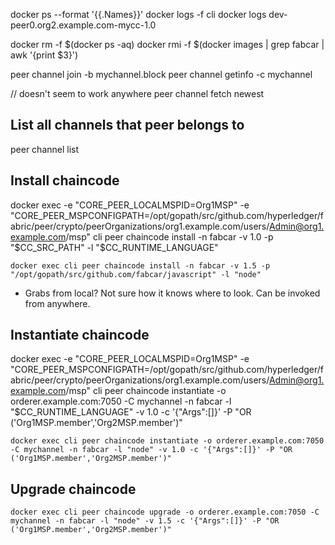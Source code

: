docker ps --format '{{.Names}}'
docker logs -f cli
docker logs dev-peer0.org2.example.com-mycc-1.0

docker rm -f $(docker ps -aq)
docker rmi -f $(docker images | grep fabcar | awk '{print $3}')

peer channel join -b mychannel.block
peer channel getinfo -c mychannel

// doesn't seem to work anywhere
peer channel fetch newest

## List all channels that peer belongs to
peer channel list

## Install chaincode
docker exec -e "CORE_PEER_LOCALMSPID=Org1MSP" -e "CORE_PEER_MSPCONFIGPATH=/opt/gopath/src/github.com/hyperledger/fabric/peer/crypto/peerOrganizations/org1.example.com/users/Admin@org1.example.com/msp" cli peer chaincode install -n fabcar -v 1.0 -p "$CC_SRC_PATH" -l "$CC_RUNTIME_LANGUAGE"

```
docker exec cli peer chaincode install -n fabcar -v 1.5 -p "/opt/gopath/src/github.com/fabcar/javascript" -l "node"
```

* Grabs from local? Not sure how it knows where to look. Can be invoked from anywhere.

## Instantiate chaincode

docker exec -e "CORE_PEER_LOCALMSPID=Org1MSP" -e "CORE_PEER_MSPCONFIGPATH=/opt/gopath/src/github.com/hyperledger/fabric/peer/crypto/peerOrganizations/org1.example.com/users/Admin@org1.example.com/msp" cli peer chaincode instantiate -o orderer.example.com:7050 -C mychannel -n fabcar -l "$CC_RUNTIME_LANGUAGE" -v 1.0 -c '{"Args":[]}' -P "OR ('Org1MSP.member','Org2MSP.member')"

```
docker exec cli peer chaincode instantiate -o orderer.example.com:7050 -C mychannel -n fabcar -l "node" -v 1.0 -c '{"Args":[]}' -P "OR ('Org1MSP.member','Org2MSP.member')"
```

## Upgrade chaincode

```
docker exec cli peer chaincode upgrade -o orderer.example.com:7050 -C mychannel -n fabcar -l "node" -v 1.5 -c '{"Args":[]}' -P "OR ('Org1MSP.member','Org2MSP.member')"
```
